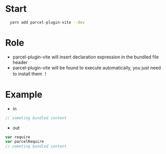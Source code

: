 # Start

```bash
  yarn add parcel-plugin-vite --dev
```
# Role

- parcel-plugin-vite will insert declaration expression in the bundled file header
- parcel-plugin-vite will be found to execute automatically, you just need to install them ！

# Example

- in 

```javascript
// someting bundled content 
```
- out

```javascript
var require
var parcelRequire
// someting bundled content
```